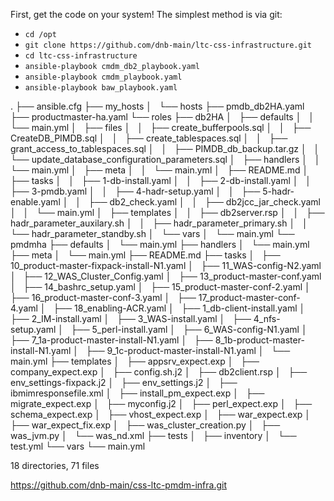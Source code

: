 First, get the code on your system! The simplest method is via git:
- `cd /opt`
- `git clone https://github.com/dnb-main/ltc-css-infrastructure.git`
- `cd ltc-css-infrastructure`
- `ansible-playbook cmdm_db2_playbook.yaml`
- `ansible-playbook cmdm_playbook.yaml`
- `ansible-playbook baw_playbook.yaml`



.
├── ansible.cfg
├── my_hosts
│   └── hosts
├── pmdb_db2HA.yaml
├── productmaster-ha.yaml
└── roles
    ├── db2HA
    │   ├── defaults
    │   │   └── main.yml
    │   ├── files
    │   │   ├── create_bufferpools.sql
    │   │   ├── CreateDB_PIMDB.sql
    │   │   ├── create_tablespaces.sql
    │   │   ├── grant_access_to_tablespaces.sql
    │   │   ├── PIMDB_db_backup.tar.gz
    │   │   └── update_database_configuration_parameters.sql
    │   ├── handlers
    │   │   └── main.yml
    │   ├── meta
    │   │   └── main.yml
    │   ├── README.md
    │   ├── tasks
    │   │   ├── 1-db-install.yaml
    │   │   ├── 2-db-install.yaml
    │   │   ├── 3-pmdb.yaml
    │   │   ├── 4-hadr-setup.yaml
    │   │   ├── 5-hadr-enable.yaml
    │   │   ├── db2_check.yaml
    │   │   ├── db2jcc_jar_check.yaml
    │   │   └── main.yml
    │   ├── templates
    │   │   ├── db2server.rsp
    │   │   ├── hadr_parameter_auxilary.sh
    │   │   ├── hadr_parameter_primary.sh
    │   │   └── hadr_parameter_standby.sh
    │   └── vars
    │       └── main.yml
    └── pmdmha
        ├── defaults
        │   └── main.yml
        ├── handlers
        │   └── main.yml
        ├── meta
        │   └── main.yml
        ├── README.md
        ├── tasks
        │   ├── 10_product-master-fixpack-install-N1.yaml
        │   ├── 11_WAS-config-N2.yaml
        │   ├── 12_WAS_Cluster_Config.yaml
        │   ├── 13_product-master-conf.yaml
        │   ├── 14_bashrc_setup.yaml
        │   ├── 15_product-master-conf-2.yaml
        │   ├── 16_product-master-conf-3.yaml
        │   ├── 17_product-master-conf-4.yaml
        │   ├── 18_enabling-ACR.yaml
        │   ├── 1_db-client-install.yaml
        │   ├── 2_IM-install.yaml
        │   ├── 3_WAS-install.yaml
        │   ├── 4_nfs-setup.yaml
        │   ├── 5_perl-install.yaml
        │   ├── 6_WAS-config-N1.yaml
        │   ├── 7_1a-product-master-install-N1.yaml
        │   ├── 8_1b-product-master-install-N1.yaml
        │   ├── 9_1c-product-master-install-N1.yaml
        │   └── main.yml
        ├── templates
        │   ├── appsrv_expect.exp
        │   ├── company_expect.exp
        │   ├── config.sh.j2
        │   ├── db2client.rsp
        │   ├── env_settings-fixpack.j2
        │   ├── env_settings.j2
        │   ├── ibmimresponsefile.xml
        │   ├── install_pm_expect.exp
        │   ├── migrate_expect.exp
        │   ├── myconfig.j2
        │   ├── perl_expect.exp
        │   ├── schema_expect.exp
        │   ├── vhost_expect.exp
        │   ├── war_expect.exp
        │   ├── war_expect_fix.exp
        │   ├── was_cluster_creation.py
        │   ├── was_jvm.py
        │   └── was_nd.xml
        ├── tests
        │   ├── inventory
        │   └── test.yml
        └── vars
            └── main.yml

18 directories, 71 files


https://github.com/dnb-main/css-ltc-pmdm-infra.git
